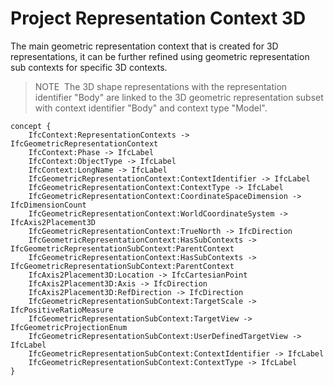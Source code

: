 Project Representation Context 3D
=================================

The main geometric representation context that is created for 3D representations, it can be further refined using geometric representation sub contexts for specific 3D contexts.

> NOTE&nbsp; The 3D shape representations with the representation identifier "Body" are linked to the 3D geometric representation subset with context identifier "Body" and context type "Model".

```
concept {
    IfcContext:RepresentationContexts -> IfcGeometricRepresentationContext
    IfcContext:Phase -> IfcLabel
    IfcContext:ObjectType -> IfcLabel
    IfcContext:LongName -> IfcLabel
    IfcGeometricRepresentationContext:ContextIdentifier -> IfcLabel
    IfcGeometricRepresentationContext:ContextType -> IfcLabel
    IfcGeometricRepresentationContext:CoordinateSpaceDimension -> IfcDimensionCount
    IfcGeometricRepresentationContext:WorldCoordinateSystem -> IfcAxis2Placement3D
    IfcGeometricRepresentationContext:TrueNorth -> IfcDirection
    IfcGeometricRepresentationContext:HasSubContexts -> IfcGeometricRepresentationSubContext:ParentContext
    IfcGeometricRepresentationContext:HasSubContexts -> IfcGeometricRepresentationSubContext:ParentContext
    IfcAxis2Placement3D:Location -> IfcCartesianPoint
    IfcAxis2Placement3D:Axis -> IfcDirection
    IfcAxis2Placement3D:RefDirection -> IfcDirection
    IfcGeometricRepresentationSubContext:TargetScale -> IfcPositiveRatioMeasure
    IfcGeometricRepresentationSubContext:TargetView -> IfcGeometricProjectionEnum
    IfcGeometricRepresentationSubContext:UserDefinedTargetView -> IfcLabel
    IfcGeometricRepresentationSubContext:ContextIdentifier -> IfcLabel
    IfcGeometricRepresentationSubContext:ContextType -> IfcLabel
}
```
